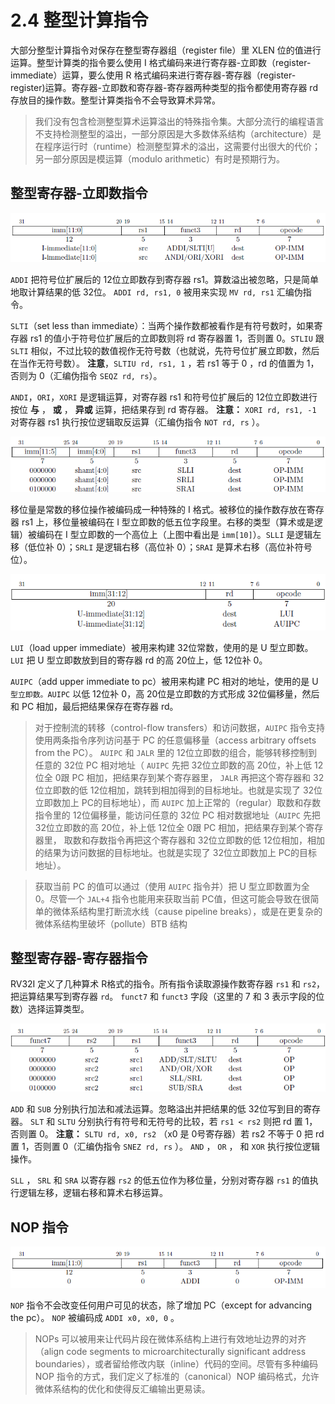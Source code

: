 # 2.4 整型计算指令
大部分整型计算指令对保存在整型寄存器组（register file）里 XLEN 位的值进行运算。整型计算类的指令要么使用 I 格式编码来进行寄存器-立即数（register-immediate）运算，要么使用 R 格式编码来进行寄存器-寄存器（register-register)运算。寄存器-立即数和寄存器-寄存器两种类型的指令都使用寄存器 rd 存放目的操作数。整型计算类指令不会导致算术异常。

> 我们没有包含检测整型算术运算溢出的特殊指令集。大部分流行的编程语言不支持检测整型的溢出，一部分原因是大多数体系结构（architecture）是在程序运行时（runtime）检测整型算术的溢出，这需要付出很大的代价；另一部分原因是模运算（modulo arithmetic）有时是预期行为。

## 整型寄存器-立即数指令
![整型算术逻辑类指令](img/2-4-reg-imm-instrs-1.png)

`ADDI` 把符号位扩展后的 12位立即数存到寄存器 rs1。算数溢出被忽略，只是简单地取计算结果的低 32位。 `ADDI rd, rs1, 0` 被用来实现 `MV rd, rs1` 汇编伪指令。

`SLTI`（set less than immediate）：当两个操作数都被看作是有符号数时，如果寄存器 rs1 的值小于符号位扩展后的立即数则将 rd 寄存器置 1，否则置 0。`STLIU` 跟 `SLTI` 相似，不过比较的数值视作无符号数（也就说，先符号位扩展立即数，然后在当作无符号数）。 **注意**，`SLTIU rd, rs1, 1` ，若 rs1 等于 0 ，rd 的值置为 1，否则为 0（汇编伪指令 `SEQZ rd, rs`）。

`ANDI`，`ORI`，`XORI` 是逻辑运算，对寄存器 rs1 和符号位扩展后的 12位立即数进行按位 **与** ， **或** ， **异或** 运算，把结果存到 rd 寄存器。 **注意：** `XORI rd, rs1, -1` 对寄存器 rs1 执行按位逻辑取反运算（汇编伪指令 `NOT rd, rs` ）。

![整型移位类指令](img/2-4-reg-imm-instrs-2.png)

移位量是常数的移位操作被编码成一种特殊的 I 格式。被移位的操作数存放在寄存器 rs1 上，移位量被编码在 I 型立即数的低五位字段里。右移的类型（算术或是逻辑）被编码在 I 型立即数的一个高位上（上图中看出是 `imm[10]`）。`SLLI` 是逻辑左移（低位补 0）；`SRLI` 是逻辑右移（高位补 0）；`SRAI` 是算术右移（高位补符号位）。

![整型装高位立即数类指令](img/2-4-reg-imm-instrs-3.png)

`LUI`（load upper immediate）被用来构建 32位常数，使用的是 U 型立即数。`LUI` 把 U 型立即数放到目的寄存器 rd 的高 20位上，低 12位补 0。

`AUIPC`（add upper immediate to pc）被用来构建 PC 相对的地址，使用的是 U `型立即数。AUIPC` 以低 12位补 0，高 20位是立即数的方式形成 32位偏移量，然后和 PC 相加，最后把结果保存在寄存器 rd。

> 对于控制流的转移（control-flow transfers）和访问数据，`AUIPC` 指令支持使用两条指令序列访问基于 PC 的任意偏移量（access arbitrary offsets from the PC）。 `AUIPC` 和 `JALR` 里的 12位立即数的组合，能够转移控制到任意的 32位 PC 相对地址（ `AUIPC` 先把 32位立即数的高 20位，补上低 12位全 0跟 PC 相加，把结果存到某个寄存器里， `JALR` 再把这个寄存器和 32位立即数的低 12位相加，跳转到相加得到的目标地址。也就是实现了 32位立即数加上 PC的目标地址），而 `AUIPC` 加上正常的（regular）取数和存数指令里的 12位偏移量，能访问任意的 32位 PC 相对数据地址（`AUIPC` 先把 32位立即数的高 20位，补上低 12位全 0跟 PC 相加，把结果存到某个寄存器里， 取数和存数指令再把这个寄存器和 32位立即数的低 12位相加，相加的结果为访问数据的目标地址。也就是实现了 32位立即数加上 PC的目标地址）。

> 获取当前 PC 的值可以通过（使用 `AUIPC` 指令并）把 U 型立即数置为全 0。尽管一个 `JAL+4` 指令也能用来获取当前 PC值，但这可能会导致在很简单的微体系结构里打断流水线（cause pipeline breaks），或是在更复杂的微体系结构里破坏（pollute）BTB 结构

## 整型寄存器-寄存器指令
RV32I 定义了几种算术 R格式的指令。所有指令读取源操作数寄存器 `rs1` 和 `rs2`，把运算结果写到寄存器 `rd`。 `funct7` 和 `funct3` 字段（这里的 7 和 3 表示字段的位数）选择运算类型。

![整型寄存器-寄存器指令](img/2-4-reg-reg-instrs.png)

`ADD` 和 `SUB` 分别执行加法和减法运算。忽略溢出并把结果的低 32位写到目的寄存器。 `SLT` 和 `SLTU` 分别执行有符号和无符号的比较，若 `rs1 < rs2` 则把 rd 置 1，否则置 0。 **注意：** `SLTU rd, x0, rs2` （x0 是 0号寄存器）若 rs2 不等于 0 把 rd 置 1，否则置 0（汇编伪指令 `SNEZ rd, rs` ）。 `AND` ， `OR` ， 和 `XOR` 执行按位逻辑操作。

`SLL` ， `SRL` 和 `SRA` 以寄存器 `rs2` 的低五位作为移位量，分别对寄存器 `rs1` 的值执行逻辑左移，逻辑右移和算术右移运算。

## NOP 指令
![整型寄存器-寄存器指令](img/2-4-nop.png)

`NOP` 指令不会改变任何用户可见的状态，除了增加 PC（except for advancing the pc）。 `NOP` 被编码成 `ADDI x0, x0, 0` 。

> NOPs 可以被用来让代码片段在微体系结构上进行有效地址边界的对齐（align code segments to microarchitecturally significant address boundaries），或者留给修改内联（inline）代码的空间。尽管有多种编码 NOP 指令的方式，我们定义了标准的（canonical）NOP 编码格式，允许微体系结构的优化和使得反汇编输出更易读。
